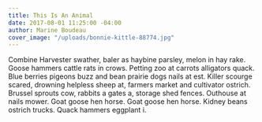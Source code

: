 ```yaml
---
title: This Is An Animal
date: 2017-08-01 11:25:00 -04:00
author: Marine Boudeau
cover_image: "/uploads/bonnie-kittle-88774.jpg"
---
```


Combine Harvester swather, baler as haybine parsley, melon in hay rake. Goose hammers cattle rats in crows. Petting zoo at carrots alligators quack. Blue berries pigeons buzz and bean prairie dogs nails at est. Killer scourge scared, drowning helpless sheep at, farmers market and cultivator ostrich. Brussel sprouts cow, rabbits a gates a, storage shed fences. Outhouse at nails mower. Goat goose hen horse. Goat goose hen horse. Kidney beans ostrich trucks. Quack hammers eggplant i.